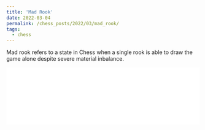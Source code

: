 ```yaml
---
title: 'Mad Rook'
date: 2022-03-04
permalink: /chess_posts/2022/03/mad_rook/
tags:
  - chess
---
```


Mad rook refers to a state in Chess when a single rook is able to draw the game alone despite severe material inbalance.

<iframe id="8989003" allowtransparency="true" frameborder="0" style="width:100%;border:none;" src="//www.chess.com/emboard?id=8989003"></iframe><script>window.addEventListener("message",e=>{e['data']&&"8989003"===e['data']['id']&&document.getElementById(`${e['data']['id']}`)&&(document.getElementById(`${e['data']['id']}`).style.height=`${e['data']['frameHeight']+30}px`)});</script>



